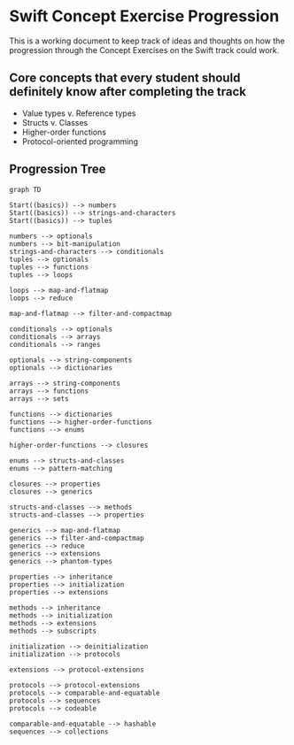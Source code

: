 # Swift Concept Exercise Progression

This is a working document to keep track of ideas and thoughts on how the progression through the Concept Exercises on the Swift track could work.

## Core concepts that every student should definitely know after completing the track

- Value types v. Reference types
- Structs v. Classes
- Higher-order functions
- Protocol-oriented programming

## Progression Tree

```mermaid
graph TD

Start((basics)) --> numbers
Start((basics)) --> strings-and-characters
Start((basics)) --> tuples

numbers --> optionals
numbers --> bit-manipulation
strings-and-characters --> conditionals
tuples --> optionals
tuples --> functions
tuples --> loops

loops --> map-and-flatmap
loops --> reduce

map-and-flatmap --> filter-and-compactmap

conditionals --> optionals
conditionals --> arrays
conditionals --> ranges

optionals --> string-components
optionals --> dictionaries

arrays --> string-components
arrays --> functions
arrays --> sets

functions --> dictionaries
functions --> higher-order-functions
functions --> enums

higher-order-functions --> closures

enums --> structs-and-classes
enums --> pattern-matching

closures --> properties
closures --> generics

structs-and-classes --> methods
structs-and-classes --> properties

generics --> map-and-flatmap
generics --> filter-and-compactmap
generics --> reduce
generics --> extensions
generics --> phantom-types

properties --> inheritance
properties --> initialization
properties --> extensions

methods --> inheritance
methods --> initialization
methods --> extensions
methods --> subscripts

initialization --> deinitialization
initialization --> protocols

extensions --> protocol-extensions

protocols --> protocol-extensions
protocols --> comparable-and-equatable
protocols --> sequences
protocols --> codeable

comparable-and-equatable --> hashable
sequences --> collections
```
